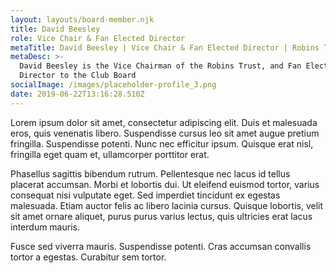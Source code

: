 ```yaml
---
layout: layouts/board-member.njk
title: David Beesley
role: Vice Chair & Fan Elected Director
metaTitle: David Beesley | Vice Chair & Fan Elected Director | Robins Trust
metaDesc: >-
  David Beesley is the Vice Chairman of the Robins Trust, and Fan Elected
  Director to the Club Board
socialImage: /images/placeholder-profile_3.png
date: 2019-06-22T13:16:28.510Z
---
```


Lorem ipsum dolor sit amet, consectetur adipiscing elit. Duis et malesuada eros, quis venenatis libero. Suspendisse cursus leo sit amet augue pretium fringilla. Suspendisse potenti. Nunc nec efficitur ipsum. Quisque erat nisl, fringilla eget quam et, ullamcorper porttitor erat.

Phasellus sagittis bibendum rutrum. Pellentesque nec lacus id tellus placerat accumsan. Morbi et lobortis dui. Ut eleifend euismod tortor, varius consequat nisi vulputate eget. Sed imperdiet tincidunt ex egestas malesuada. Etiam auctor felis ac libero lacinia cursus. Quisque lobortis, velit sit amet ornare aliquet, purus purus varius lectus, quis ultricies erat lacus interdum mauris.

Fusce sed viverra mauris. Suspendisse potenti. Cras accumsan convallis tortor a egestas. Curabitur sem tortor.
